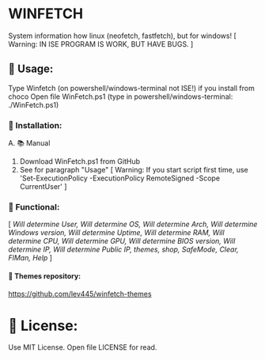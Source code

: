 # WINFETCH
System information how linux (neofetch, fastfetch), but for windows!
[ Warning: IN ISE PROGRAM IS WORK, BUT HAVE BUGS. ]

## 🎈 Usage:
Type Winfetch (on powershell/windows-terminal not ISE!) if you install from choco
Open file WinFetch.ps1 (type in powershell/windows-terminal: ./WinFetch.ps1)

### 🍕 Installation:
A. 📚 Manual
1. Download WinFetch.ps1 from GitHub
2. See for paragraph "Usage"
[ Warning: If you start script first time, use 'Set-ExecutionPolicy -ExecutionPolicy RemoteSigned -Scope CurrentUser' ]

### 🎨 Functional:

[ *Will determine User,
Will determine OS,
Will determine Arch,
Will determine Windows version,
Will determine Uptime,
Will determine RAM,
Will determine CPU,
Will determine GPU,
Will determine BIOS version,
Will determine IP,
Will determine Public IP, themes, shop, SafeMode, Clear, FlMan, Help* ]

#### 🎃 Themes repository:
https://github.com/lev445/winfetch-themes

# 📃 License:
Use MIT License. Open file LICENSE for read.
